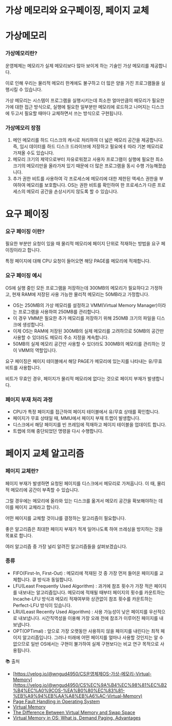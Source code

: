 # 가상 메모리와 요구페이징, 페이지 교체

# 가상메모리

### 가상메모리란?

운영체제는 메모리가 실제 메모리보다 많아 보이게 하는 기술인 가상 메모리를 제공합니다. 

이로 인해 우리는 물리적 메모리 한계에도 불구하고 더 많은 양을 가진 프로그램들을 실행시킬 수 있습니다. 

가상 메모리는 시스템이 프로그램을 실행시키는데 최소한 얼마만큼의 메모리가 필요한가에 대한 접근 방식으로, 실행에 필요한 일부분만 메모리에 로드하고 나머지는 디스크에 두고서 필요할 때마다 교체하면서 쓰는 방식으로 구현됩니다. 

### 가상메모리 장점

1. 메인 메모리를 하드 디스크의 캐시로 처리하여 더 넓은 메모리 공간을 제공합니다. 즉, 임시 데이터를 하드 디스크 드라이브에 저장하고 필요에ㅔ 따라 기본 메모리로 가져올 수도 있습니다. 
2. 메모리 크기의 제약으로부터 자유로워졌고 사용자 프로그램이 실행에 필요한 최소 크기의 메모리만을 올라가져 있기 때문에 더 많은 프로그램을 동시 수행 가능해졌습니다. 
3. 추가 권한 비트를 사용하여 각 프로세스에 메모리에 대한 제한된 액세스 권한을 부여하여 메모리를 보호합니다. OS는 권한 비트를 확인하여 한 프로세스가 다른 프로세스의 메모리 공간을 손상시키지 않도록 할 수 있습니다. 

# 요구 페이징

### 요구 페이징 이란?

필요한 부분만 요청이 있을 때 물리적 메모리에 페이지 단위로 적재하는 방법을 요구 페이징이라고 합니다. 

특정 페이지에 대해 CPU 요청이 들어오면 해당 PAGE를 메모리에 적재합니다. 

### 요구 페이징 예시

OS에 실행 중인 모든 프로그램을 저장하는데 300MB의 메모리가 필요하다고 가정하고, 현재 RAM에 저장된 사용 가능한 물리적 메모리는 50MB라고 가정합니다. 

- OS는 250MB의 가상 메모리를 설정하고 VMM(Virtual Memory Manager)이라는 프로그램을 사용하여 250MB를 관리합니다.
- 이 경우 VMM은 필요한 추가 메모리를 저장하기 위해 250MB 크기의 파일을 디스크에 생성합니다.
- 이제 OS는 RAM에 저장된 300MB의 실제 메모리를 고려하므로 50MB의 공간만 사용할 수 있더라도 메모리 주소 지정을 계속합니다.
- 50MB의 실제 메모리 공간만 사용할 수 있더라도 300MB의 메모리를 관리하는 것이 VMM의 역할입니다.

요구 페이징은 페이지 테이블에서 해당 PAGE가 메모리에 있는지를 나타내는 유/무효 비트를 사용합니다. 

비트가 무효인 경우, 페이지가 물리적 메모리에 없다는 것으로 페이지 부재가 발생합니다. 

### 페이지 부재 처리 과정

- CPU가 특정 페이지를 접근하여 페이지 테이블에서 유/무효 상태를 확인합니다.
- 페이지가 무효 상태일 때, MMU에서 페이지 부재 트랩이 발생합니다.
- 디스크에서 해당 페이지를 빈 프레임에 적재하고 페이지 테이블을 업데이트 합니다.
- 트랩에 의해 중단되었던 명령을 다시 수행합니다.

# 페이지 교체 알고리즘

### 페이지 교체란?

페이지 부재가 발생하면 요청된 페이지를 디스크에서 메모리로 가져옵니다. 이 때, 물리적 메모리에 공간이 부족할 수 있습니다. 

그럴 경우에는 메모리에 올라와 있는 디스크를 옮겨서 메모리 공간을 확보해야하는 데 이를 페이지 교체라고 합니다. 

어떤 페이지를 교체할 것이냐를 결정하는 알고리즘이 필요합니다. 

좋은 알고리즘은 최대한 페이지 부재가 적게 일어나도록 하여 쓰레싱을 방지하는 것을 목표로 합니다. 

여러 알고리즘 중 가장 널리 알려진 알고리즘들을 살펴보겠습니다. 

### 종류

- FIFO(First-In, First-Out) : 메모리에 적재된 것 중 가장 먼저 들어온 페이지를 교체합니다. 큐 방식과 동일합니다.
- LFU(Least Frequently Used Algorithm) : 과거에 참조 횟수가 가장 적은 페이지를 내보내는 알고리즘입니다. 메모리에 적재될 때부터 페이지의 횟수를 카운트하는 Incache-LFU 방식과 메모리 적재여부와 상관없이 참조 횟수를 카운트하는 Perfect-LFU 방식이 있습니다.
- LRU(Least Recently Used Algorithm) : 사용 가능성이 낮은 페이지를 우선적으로 내보냅니다. 시간직역성을 이용해 가장 오래 전에 참조가 이루어진 페이지를 내보냅니다.
- OPT(OPTimal) : 앞으로 가장 오랫동안 사용하지 않을 페이지를 내린다는 최적 페이지 알고리즘입니다. 그러나 미래에 어떤 페이지를 얼마나 사용할 것인지는 알 수 없으므로 일반 OS에서는 구현이 불가하여 실제 구현보다는 비교 연구 목적으로 사용됩니다.

📚 출처

- [https://velog.io/@wngud4950/CS운영체제OS-가상-메모리-Virtual-Memory](https://velog.io/@wngud4950/CS%EC%9A%B4%EC%98%81%EC%B2%B4%EC%A0%9COS-%EA%B0%80%EC%83%81-%EB%A9%94%EB%AA%A8%EB%A6%AC-Virtual-Memory)
- [Page Fault Handling in Operating System](https://www.javatpoint.com/page-fault-handling-in-operating-system)
- [Virtual Memory](https://medium.com/@mahmoudabdalghany/virtual-memory-b2c77308c9fd)
- [The Difference Between Virtual Memory and Swap Space](https://www.baeldung.com/cs/virtual-memory-vs-swap-space)
- [Virtual Memory in OS: What is, Demand Paging, Advantages](https://www.guru99.com/virtual-memory-in-operating-system.html)